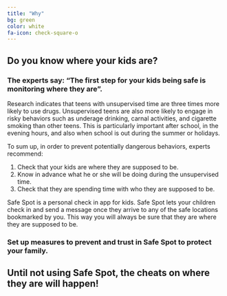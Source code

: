 ```yaml
---
title: "Why"
bg: green
color: white
fa-icon: check-square-o
---
```


## Do you know where your kids are?

### The experts say: “The first step for your kids being safe is monitoring where they are”.

Research indicates that teens with unsupervised time are three times more likely to use drugs. Unsupervised teens are also more likely to engage in risky behaviors such as underage drinking, carnal activities, and cigarette smoking than other teens. This is particularly important after school, in the evening hours, and also when school is out during the summer or holidays.

To sum up, in order to prevent potentially dangerous behaviors, experts recommend:

1. Check that your kids are where they are supposed to be.
2. Know in advance what he or she will be doing during the unsupervised time.
3. Check that they are spending time with who they are supposed to be.

Safe Spot is a personal check in app for kids. Safe Spot lets your children check in and send a message once they arrive to any of the safe locations bookmarked by you. This way you will always be sure that they are where they are supposed to be.  

### Set up measures to prevent and trust in Safe Spot to protect your family.

## Until not using Safe Spot, the cheats on where they are will happen!